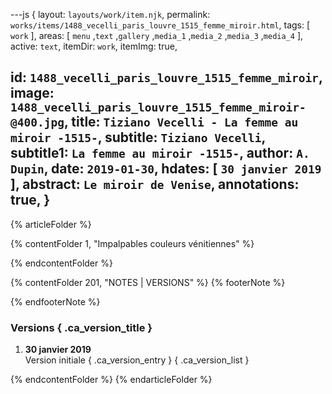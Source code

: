 ---js
{
  layout:    `layouts/work/item.njk`,
  permalink: `works/items/1488_vecelli_paris_louvre_1515_femme_miroir.html`,
  tags:      [ `work` ],
  areas:     [ `menu` ,`text` ,`gallery` ,`media_1` ,`media_2` ,`media_3` ,`media_4` ],
  active:    `text`,
  itemDir:   `work`,
  itemImg:   true,
  
  id:        `1488_vecelli_paris_louvre_1515_femme_miroir`,
  image:     `1488_vecelli_paris_louvre_1515_femme_miroir-@400.jpg`,
  title:     `Tiziano Vecelli - La femme au miroir -1515-`,
  subtitle:  `Tiziano Vecelli`,
  subtitle1: `La femme au miroir -1515-`,
  author:    `A. Dupin`,
  date:      `2019-01-30`,
  hdates:    [ `30 janvier 2019` ],
  abstract:  `Le miroir de Venise`,
  annotations:  true,
}
---
[comment]: # (======== Article ========)

{% articleFolder %}

{% contentFolder 1, "Impalpables couleurs vénitiennes" %}

{% endcontentFolder %}

[comment]: # (======== Footnotes ========)

{% contentFolder 201, "NOTES | VERSIONS" %}
{% footerNote %}

{% endfooterNote %}

[comment]: # (======== Historique ========)

### Versions { .ca_version_title }

1. **30 janvier 2019**  
  Version initiale { .ca_version_entry }
{ .ca_version_list }

{% endcontentFolder %}
{% endarticleFolder %}

[comment]: # (======== Investigations ========)
